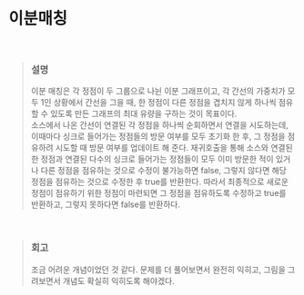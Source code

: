 이분매칭
====
<br/>

>### 설명
> 이분 매칭은 각 정점이 두 그룹으로 나뉜 이분 그래프이고, 각 간선의 가중치가 모두 1인 상황에서 간선을 그을 때, 한 정점이 다른 정점을 겹치지 않게 하나씩 점유할 수 있도록 만든 그래프의 최대 유량을 구하는 것이 목표이다.<br/>
> 소스에서 나온 간선이 연결된 각 정점을 하나씩 순회하면서 연결을 시도하는데, 이때마다 싱크로 들어가는 정점들의 방문 여부를 모두 초기화 한 후, 그 정점을 점유하려 시도할 때 방문 여부를 업데이트 해 준다. 재귀호출을 통해 소스와 연결된 한 정점과 연결된 다수의 싱크로 들어가는 정점들이 모두 이미 방문한 적이 있거나 다른 정점을 점유하는 것으로 수정이 불가능하면 false, 그렇지 않다면 해당 정점을 점유하는 것으로 수정한 후 true를 반환한다. 따라서 최종적으로 새로운 정점이 점유하기 위한 정점이 마련되면 그 정점을 점유하도록 수정하고 true를 반환하고, 그렇지 못하다면 false를 반환하다.
<br/>

>### 회고
>조금 어려운 개념이었던 것 같다. 문제를 더 풀어보면서 완전히 익히고, 그림을 그려보면서 개념도 확실히 익히도록 해야겠다.